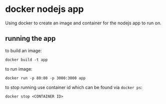 # docker nodejs app

Using docker to create an image and container for the nodejs app to run on.

## running the app

to build an image:
```
docker build -t app
```
to run image:
```
docker run -p 80:80 -p 3000:3000 app
```
to stop running use container id which can be found via `docker ps`:
```
docker stop <CONTAINER ID>
```
